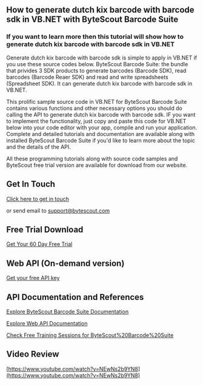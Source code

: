 ## How to generate dutch kix barcode with barcode sdk in VB.NET with ByteScout Barcode Suite

### If you want to learn more then this tutorial will show how to generate dutch kix barcode with barcode sdk in VB.NET

Generate dutch kix barcode with barcode sdk is simple to apply in VB.NET if you use these source codes below. ByteScout Barcode Suite: the bundle that privides 3  SDK products to generate barcodes (Barcode SDK), read barcodes (Barcode Reaer SDK) and read and write spreadsheets (Spreadsheet SDK). It can generate dutch kix barcode with barcode sdk in VB.NET.

This prolific sample source code in VB.NET for ByteScout Barcode Suite contains various functions and other necessary options you should do calling the API to generate dutch kix barcode with barcode sdk. IF you want to implement the functionality, just copy and paste this code for VB.NET below into your code editor with your app, compile and run your application. Complete and detailed tutorials and documentation are available along with installed ByteScout Barcode Suite if you'd like to learn more about the topic and the details of the API.

All these programming tutorials along with source code samples and ByteScout free trial version are available for download from our website.

## Get In Touch

[Click here to get in touch](https://bytescout.zendesk.com/hc/en-us/requests/new?subject=ByteScout%20Barcode%20Suite%20Question)

or send email to [support@bytescout.com](mailto:support@bytescout.com?subject=ByteScout%20Barcode%20Suite%20Question) 

## Free Trial Download

[Get Your 60 Day Free Trial](https://bytescout.com/download/web-installer?utm_source=github-readme)

## Web API (On-demand version)

[Get your free API key](https://pdf.co/documentation/api?utm_source=github-readme)

## API Documentation and References

[Explore ByteScout Barcode Suite Documentation](https://bytescout.com/documentation/index.html?utm_source=github-readme)

[Explore Web API Documentation](https://pdf.co/documentation/api?utm_source=github-readme)

[Check Free Training Sessions for ByteScout%20Barcode%20Suite](https://academy.bytescout.com/)

## Video Review

[https://www.youtube.com/watch?v=NEwNs2b9YN8](https://www.youtube.com/watch?v=NEwNs2b9YN8)